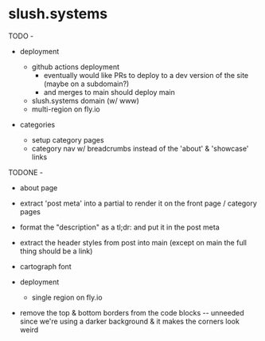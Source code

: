 # slush.systems

TODO -
- deployment
  - github actions deployment
    - eventually would like PRs to deploy to a dev version of the site (maybe on
      a subdomain?)
    - and merges to main should deploy main
  - slush.systems domain (w/ www)
  - multi-region on fly.io

- categories
  - setup category pages
  - category nav w/ breadcrumbs instead of the 'about' & 'showcase' links

TODONE -
- about page
- extract 'post meta' into a partial to render it on the front page / category
  pages
- format the "description" as a tl;dr: and put it in the post meta
- extract the header styles from post into main (except on main the full thing
  should be a link)

- cartograph font
- deployment
  - single region on fly.io
- remove the top & bottom borders from the code blocks -- unneeded since we're
  using a darker background & it makes the corners look weird

